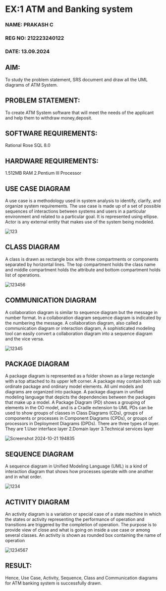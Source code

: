 # EX:1 ATM and Banking system
### NAME: PRAKASH C
### REG NO: 212223240122
### DATE: 13.09.2024
## AIM:

To study the problem statement, SRS document and draw all the UML diagrams of 
ATM System. 

## PROBLEM STATEMENT: 

To create ATM System software that will meet the needs of the applicant and help 
them to withdraw money,deposit. 

## SOFTWARE REQUIREMENTS: 

Rational Rose 
SQL 8.0 

## HARDWARE REQUIREMENTS:

1.512MB RAM 
2.Pentium III Processor

## USE CASE DIAGRAM
A use case is a methodology used in system analysis to identify, clarify, and 
organize system requirements. The use case is made up of a set of possible sequences 
of interactions between systems and users in a particular environment and related to a 
particular goal. It is represented using ellipse. Actor is any external entity that makes 
use of the system being modeled. 

![123](https://github.com/user-attachments/assets/e4e2357d-c858-4c9d-9755-c2fc8b2be4bf)

## CLASS DIAGRAM
A class is drawn as rectangle box with three compartments or 
components separated by horizontal lines. The top compartment holds the class name 
and middle compartment holds the attribute and bottom compartment holds list of 
operations.

![123456](https://github.com/user-attachments/assets/4d1c3b9d-c5dc-44e3-a33c-9c0145f334cd)

## COMMUNICATION DIAGRAM
A collaboration diagram is similar to sequence diagram but the message in 
number format. In a collaboration diagram sequence diagram is indicated by the 
numbering the message. A collaboration diagram, also called a communication 
diagram or interaction diagram, A sophisticated modeling tool can easily convert a 
collaboration diagram into a sequence diagram and the vice versa.

![12345](https://github.com/user-attachments/assets/ef1631bf-b67f-48bd-8001-1bd8ecee5eeb)

## PACKAGE DIAGRAM
A package diagram is represented as a folder shown as a large rectangle with a 
top attached to its upper left corner. A package may contain both sub ordinate package 
and ordinary model elements. All uml models and diagrams are organized into package. 
A package diagram in unified modeling language that depicts the dependencies 
between the packages that make up a model. A Package Diagram (PD) shows a grouping 
of elements in the OO model, and is a Cradle extension to UML PDs can be used to 
show groups of classes in Class Diagrams (CDs), groups of components or processes in 
Component Diagrams (CPDs), or groups of processors in Deployment Diagrams (DPDs). 
There are three types of layer. They are 
1.User interface layer 
2.Domain layer 
3.Technical services layer

![Screenshot 2024-10-21 194835](https://github.com/user-attachments/assets/2f38b564-72c8-4973-b243-dbcb8884e028)


## SEQUENCE DIAGRAM
A sequence diagram in Unified Modeling Language (UML) is a kind of 
interaction diagram that shows how processes operate with one another and in what 
order.

![1234](https://github.com/user-attachments/assets/4ed6234b-dc63-4410-97f4-d5bdf19844eb)

## ACTIVITY DIAGRAM
An activity diagram is a variation or special case of a state machine in which 
the states or activity representing the performance of operation and transitions are 
triggered by the completion of operation. The purpose is to provide view of close and 
what is going on inside a use case or among several classes. An activity is shown as 
rounded box containing the name of operation

![1234567](https://github.com/user-attachments/assets/33795e03-c440-4dc6-839b-f5139000fcd0)

## RESULT:

Hence, Use Case, Activity, Sequence, Class and Communication diagrams for ATM banking system is successfully drawn.
